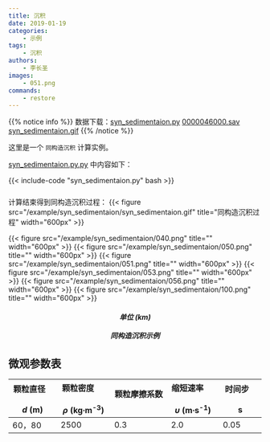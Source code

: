 ```yaml
---
title: 沉积
date: 2019-01-19
categories:
    - 示例
tags:
    - 沉积
authors:
    - 李长圣
images:
    - 051.png
commands:
    - restore
---
```


{{% notice info %}}
数据下载：[syn_sedimentaion.py](/example/syn_sedimentaion/syn_sedimentaion.py)
[0000046000.sav](/example/syn_sedimentaion/0000046000.sav)
[syn_sedimentaion.gif](/example/syn_sedimentaion/syn_sedimentaion.gif)
{{% /notice %}}


这里是一个 `同构造沉积` 计算实例。

[syn_sedimentaion.py.py](/example/syn_sedimentaion/syn_sedimentaion.py) 中内容如下：

{{< include-code "syn_sedimentaion.py" bash >}}

<h5></h5>
计算结束得到同构造沉积过程：
{{< figure src="/example/syn_sedimentaion/syn_sedimentaion.gif" title="同构造沉积过程" width="600px" >}}

{{< figure src="/example/syn_sedimentaion/040.png" title="" width="600px" >}}
{{< figure src="/example/syn_sedimentaion/050.png" title="" width="600px" >}}
{{< figure src="/example/syn_sedimentaion/051.png" title="" width="600px" >}}
{{< figure src="/example/syn_sedimentaion/053.png" title="" width="600px" >}}
{{< figure src="/example/syn_sedimentaion/056.png" title="" width="600px" >}}
{{< figure src="/example/syn_sedimentaion/100.png" title="" width="600px" >}}
<center><h5>单位 (km)<br><br>同构造沉积示例</h5></center>

## 微观参数表

| 颗粒直径  &nbsp;&nbsp; &nbsp; &nbsp; &nbsp; <br> _d_ (m)  | 颗粒密度  &nbsp;&nbsp; &nbsp; &nbsp; &nbsp; <br> _ρ_ (kg∙m<sup>-3</sup>)   | 颗粒摩擦系数  &nbsp;&nbsp; &nbsp; &nbsp; &nbsp; <br>  | 缩短速率 &nbsp;&nbsp; &nbsp; &nbsp; &nbsp; <br>  _υ_ (m∙s<sup>-1</sup>)|  时间步 &nbsp;&nbsp; &nbsp; &nbsp; &nbsp; <br> s |
|---------------|-----------|--------|----------|-------------|
|    60，80   |   2500   |   0.3   |   2.0   |   0.05 |

